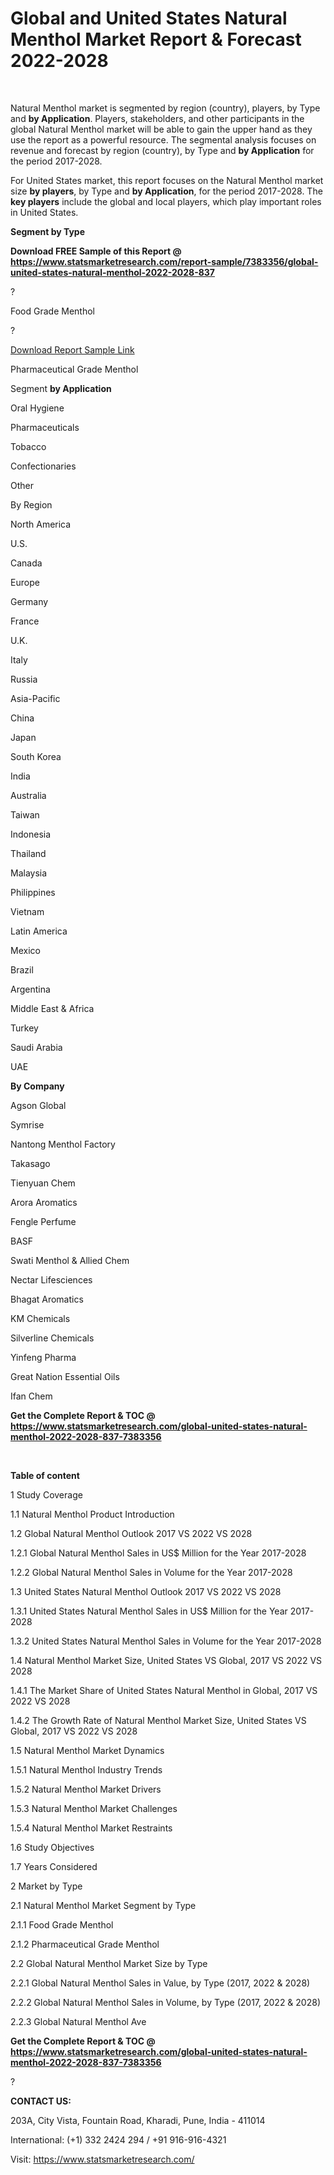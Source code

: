 <h1>Global and United States Natural Menthol Market Report & Forecast 2022-2028</h1><br/><p>Natural Menthol market is segmented by region (country), players, by Type and <strong>by Application</strong>. Players, stakeholders, and other participants in the global Natural Menthol market will be able to gain the upper hand as they use the report as a powerful resource. The segmental analysis focuses on revenue and forecast by region (country), by Type and <strong>by Application</strong> for the period 2017-2028.</p>
 
 
 
 <p>For United States market, this report focuses on the Natural Menthol market size <strong>by players</strong>, by Type and <strong>by Application</strong>, for the period 2017-2028. The <strong>key players</strong> include the global and local players, which play important roles in United States.</p>
 
 
 
 <p><strong>Segment by Type</strong></p>
 
 
 
 <div><b>Download FREE Sample of this Report @ <a href="https://www.statsmarketresearch.com/download-free-sample/7383356/global-united-states-natural-menthol-2022-2028-837">https://www.statsmarketresearch.com/report-sample/7383356/global-united-states-natural-menthol-2022-2028-837</a></b></div>
 
 
 
 <p>? </p>
 
 
 
 <p>Food Grade Menthol</p>
 
 
 
 <p>? </p>
 
 
 
 <p><a href="https://www.statsmarketresearch.com/download-free-sample/7383356/global-united-states-natural-menthol-2022-2028-837">Download Report Sample Link</a></p>
 
 
 
 <p>Pharmaceutical Grade Menthol</p>
 
 
 
 <p>Segment <strong>by Application</strong></p>
 
 
 
 <p>Oral Hygiene</p>
 
 
 
 <p>Pharmaceuticals</p>
 
 
 
 <p>Tobacco</p>
 
 
 
 <p>Confectionaries</p>
 
 
 
 <p>Other</p>
 
 
 
 <p>By Region</p>
 
 
 
 <p>North America</p>
 
 
 
 <p>U.S.</p>
 
 
 
 <p>Canada</p>
 
 
 
 <p>Europe</p>
 
 
 
 <p>Germany</p>
 
 
 
 <p>France</p>
 
 
 
 <p>U.K.</p>
 
 
 
 <p>Italy</p>
 
 
 
 <p>Russia</p>
 
 
 
 <p>Asia-Pacific</p>
 
 
 
 <p>China</p>
 
 
 
 <p>Japan</p>
 
 
 
 <p>South Korea</p>
 
 
 
 <p>India</p>
 
 
 
 <p>Australia</p>
 
 
 
 <p>Taiwan</p>
 
 
 
 <p>Indonesia</p>
 
 
 
 <p>Thailand</p>
 
 
 
 <p>Malaysia</p>
 
 
 
 <p>Philippines</p>
 
 
 
 <p>Vietnam</p>
 
 
 
 <p>Latin America</p>
 
 
 
 <p>Mexico</p>
 
 
 
 <p>Brazil</p>
 
 
 
 <p>Argentina</p>
 
 
 
 <p>Middle East & Africa</p>
 
 
 
 <p>Turkey</p>
 
 
 
 <p>Saudi Arabia</p>
 
 
 
 <p>UAE</p>
 
 
 
 <p><strong>By Company</strong></p>
 
 
 
 <p>Agson Global</p>
 
 
 
 <p>Symrise</p>
 
 
 
 <p>Nantong Menthol Factory</p>
 
 
 
 <p>Takasago</p>
 
 
 
 <p>Tienyuan Chem</p>
 
 
 
 <p>Arora Aromatics</p>
 
 
 
 <p>Fengle Perfume</p>
 
 
 
 <p>BASF</p>
 
 
 
 <p>Swati Menthol & Allied Chem</p>
 
 
 
 <p>Nectar Lifesciences</p>
 
 
 
 <p>Bhagat Aromatics</p>
 
 
 
 <p>KM Chemicals</p>
 
 
 
 <p>Silverline Chemicals</p>
 
 
 
 <p>Yinfeng Pharma</p>
 
 
 
 <p>Great Nation Essential Oils</p>
 
 
 
 <p>Ifan Chem</p>
 
 
 
 <div><b>Get the Complete Report & TOC @ <a href="https://www.statsmarketresearch.com/global-united-states-natural-menthol-2022-2028-837-7383356">https://www.statsmarketresearch.com/global-united-states-natural-menthol-2022-2028-837-7383356</a></b></div>
 
 
 
 <p><br />
 
 <b>Table of content</b></p>
 
 
 
 <p>1 Study Coverage<br />
 
 1.1 Natural Menthol Product Introduction<br />
 
 1.2 Global Natural Menthol Outlook 2017 VS 2022 VS 2028<br />
 
 1.2.1 Global Natural Menthol Sales in US$ Million for the Year 2017-2028<br />
 
 1.2.2 Global Natural Menthol Sales in Volume for the Year 2017-2028<br />
 
 1.3 United States Natural Menthol Outlook 2017 VS 2022 VS 2028<br />
 
 1.3.1 United States Natural Menthol Sales in US$ Million for the Year 2017-2028<br />
 
 1.3.2 United States Natural Menthol Sales in Volume for the Year 2017-2028<br />
 
 1.4 Natural Menthol Market Size, United States VS Global, 2017 VS 2022 VS 2028<br />
 
 1.4.1 The Market Share of United States Natural Menthol in Global, 2017 VS 2022 VS 2028<br />
 
 1.4.2 The Growth Rate of Natural Menthol Market Size, United States VS Global, 2017 VS 2022 VS 2028<br />
 
 1.5 Natural Menthol Market Dynamics<br />
 
 1.5.1 Natural Menthol Industry Trends<br />
 
 1.5.2 Natural Menthol Market Drivers<br />
 
 1.5.3 Natural Menthol Market Challenges<br />
 
 1.5.4 Natural Menthol Market Restraints<br />
 
 1.6 Study Objectives<br />
 
 1.7 Years Considered<br />
 
 2 Market by Type<br />
 
 2.1 Natural Menthol Market Segment by Type<br />
 
 2.1.1 Food Grade Menthol<br />
 
 2.1.2 Pharmaceutical Grade Menthol<br />
 
 2.2 Global Natural Menthol Market Size by Type<br />
 
 2.2.1 Global Natural Menthol Sales in Value, by Type (2017, 2022 & 2028)<br />
 
 2.2.2 Global Natural Menthol Sales in Volume, by Type (2017, 2022 & 2028)<br />
 
 2.2.3 Global Natural Menthol Ave</p>
 
 
 
 <div><b>Get the Complete Report & TOC @ <a href="https://www.statsmarketresearch.com/global-united-states-natural-menthol-2022-2028-837-7383356">https://www.statsmarketresearch.com/global-united-states-natural-menthol-2022-2028-837-7383356</a></b></div>
 
 
 
 <p>? </p>
 
 
 
 <p><b>CONTACT US:</b><br />
 
 203A, City Vista, Fountain Road, Kharadi, Pune, India - 411014<br />
 
 International: (+1) 332 2424 294 / +91 916-916-4321<br />
 
 Visit: <a href="https://www.statsmarketresearch.com/">https://www.statsmarketresearch.com/</a></p>